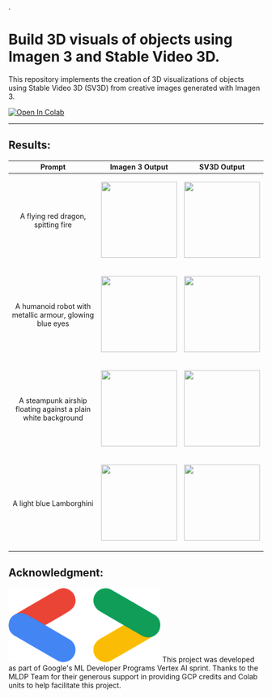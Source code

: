 


.

# Build 3D visuals of objects using Imagen 3 and Stable Video 3D.
This repository implements the creation of 3D visualizations of objects using Stable Video 3D (SV3D) from creative images generated with Imagen 3.

<a target="_blank" href="https://colab.research.google.com/github/NSTiwari/3D-Objects-with-Imagen3-SV3D/blob/main/Create_3D_Objects_with_Imagen3_SV3D.ipynb">
  <img src="https://colab.research.google.com/assets/colab-badge.svg" alt="Open In Colab"/>
</a>

----

## Results:

| Prompt        | Imagen 3 Output       | SV3D Output         |
|--------------|----------------------|----------------------|
| <p align="center">A flying red dragon, spitting fire</p> | <p align="center"><img src="assets/dragon.jpg" width="150" height="150"></p> | <p align="center"><img src="assets/dragon.gif" width="150" height="150"></p> |
| <p align="center">A humanoid robot with metallic armour, glowing blue eyes</p> | <p align="center"><img src="assets/robot.png" width="150" height="150"></p> | <p align="center"><img src="assets/robot.gif" width="150" height="150"></p> |
| <p align="center">A steampunk airship floating against a plain white background</p> | <p align="center"><img src="assets/airship.png" width="150" height="150"></p> | <p align="center"><img src="assets/airship.gif" width="150" height="150"></p> |
| <p align="center">A light blue Lamborghini</p> | <p align="center"><img src="assets/car.png" width="150" height="150"></p> | <p align="center"><img src="assets/car.gif" width="150" height="150"></p> |

## Acknowledgment:
<img src="https://github.com/NSTiwari/3D-Objects-with-Imagen3-SV3D/blob/main/assets/google.png">
This project was developed as part of Google's ML Developer Programs Vertex AI sprint. Thanks to the MLDP Team for their generous support in providing GCP credits and Colab units to help facilitate this project.


